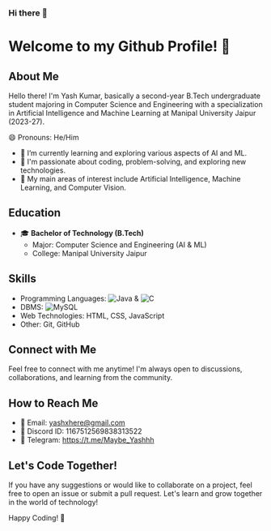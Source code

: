 ### Hi there 👋

# Welcome to my Github Profile! 👋

## About Me

Hello there! I'm Yash Kumar, basically a second-year B.Tech undergraduate student majoring in Computer Science and Engineering with a specialization in Artificial Intelligence and Machine Learning at Manipal University Jaipur (2023-27).

😄 Pronouns: He/Him

- 🌱 I’m currently learning and exploring various aspects of AI and ML.
- 🔭 I'm passionate about coding, problem-solving, and exploring new technologies.
- 🤖 My main areas of interest include Artificial Intelligence, Machine Learning, and Computer Vision.

## Education

- 🎓 **Bachelor of Technology (B.Tech)**
  - Major: Computer Science and Engineering (AI & ML)
  - College: Manipal University Jaipur

## Skills

- Programming Languages: ![Java](https://img.shields.io/badge/java-%23ED8B00.svg?style=for-the-badge&logo=openjdk&logoColor=white)
  & ![C](https://img.shields.io/badge/c-%2300599C.svg?style=for-the-badge&logo=c&logoColor=white)
- DBMS: ![MySQL](https://img.shields.io/badge/mysql-%2300000f.svg?style=for-the-badge&logo=mysql&logoColor=white)
- Web Technologies: HTML, CSS, JavaScript
- Other: Git, GitHub

## Connect with Me

Feel free to connect with me anytime! I'm always open to discussions, collaborations, and learning from the community.

## How to Reach Me

- 📧 Email: yashxhere@gmail.com
- 💬 Discord ID: 1167512569838313522
- 💬 Telegram: https://t.me/Maybe_Yashhh

## Let's Code Together!

If you have any suggestions or would like to collaborate on a project, feel free to open an issue or submit a pull request. Let's learn and grow together in the world of technology!

Happy Coding! 🚀

<!--
**YashhhCodesHere/YashhhCodesHere** is a ✨ _special_ ✨ repository because its `README.md` (this file) appears on your GitHub profile.

Here are some ideas to get you started:

- 🔭 I’m currently working on ...
- 🌱 I’m currently learning ...
- 👯 I’m looking to collaborate on ...
- 🤔 I’m looking for help with ...
- 💬 Ask me about ...
- 📫 How to reach me: ...
- 😄 Pronouns: ...
- ⚡ Fun fact: ...
-->
